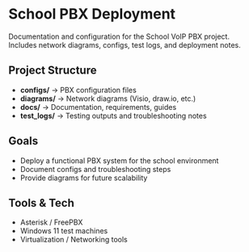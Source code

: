 # School PBX Deployment

Documentation and configuration for the School VoIP PBX project.  
Includes network diagrams, configs, test logs, and deployment notes.

## Project Structure
- **configs/** → PBX configuration files  
- **diagrams/** → Network diagrams (Visio, draw.io, etc.)  
- **docs/** → Documentation, requirements, guides  
- **test_logs/** → Testing outputs and troubleshooting notes  

## Goals
- Deploy a functional PBX system for the school environment  
- Document configs and troubleshooting steps  
- Provide diagrams for future scalability  

## Tools & Tech
- Asterisk / FreePBX  
- Windows 11 test machines  
- Virtualization / Networking tools  

